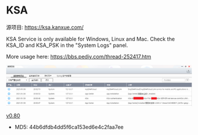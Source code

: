# KSA

源项目: <https://ksa.kanxue.com/>

KSA Service is only available for Windows, Linux and Mac. Check the KSA_ID and KSA_PSK in the "System Logs" panel.

More usage here: <https://bbs.pediy.com/thread-252417.htm>

![ksa](/ksa/Snipaste_2021-01-30_20-14-54.png)

[v0.80](ksa/KSA_0.80.qpkg)

- MD5: 44b6dfdb4dd5f6ca153ed6e4c2faa7ee
